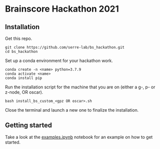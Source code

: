 # Brainscore Hackathon 2021
## Installation
Get this repo.
```commandline
git clone https://github.com/serre-lab/bs_hackathon.git
cd bs_hackathon
```
Set up a conda environment for your hackathon work.
```commandline
conda create -n <name> python=3.7.9
conda activate <name>
conda install pip
```
Run the installation script for the machine that you are on (either a g-, p- or z-node, OR oscar).
```commandline
bash install_bs_custom_<gpz OR oscar>.sh
```
Close the terminal and launch a new one to finalize the installation.
## Getting started
Take a look at the [examples.ipynb](examples.ipynb) notebook for an example on how to get started.